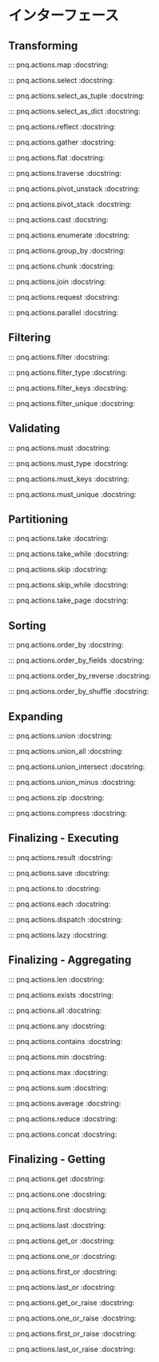 # インターフェース

## Transforming

::: pnq.actions.map
    :docstring:

::: pnq.actions.select
    :docstring:

::: pnq.actions.select_as_tuple
    :docstring:

::: pnq.actions.select_as_dict
    :docstring:

::: pnq.actions.reflect
    :docstring:

::: pnq.actions.gather
    :docstring:

::: pnq.actions.flat
    :docstring:

::: pnq.actions.traverse
    :docstring:

::: pnq.actions.pivot_unstack
    :docstring:

::: pnq.actions.pivot_stack
    :docstring:

::: pnq.actions.cast
    :docstring:

::: pnq.actions.enumerate
    :docstring:

::: pnq.actions.group_by
    :docstring:

::: pnq.actions.chunk
    :docstring:

::: pnq.actions.join
    :docstring:

::: pnq.actions.request
    :docstring:

::: pnq.actions.parallel
    :docstring:

## Filtering

::: pnq.actions.filter
    :docstring:

::: pnq.actions.filter_type
    :docstring:

::: pnq.actions.filter_keys
    :docstring:

::: pnq.actions.filter_unique
    :docstring:

## Validating

::: pnq.actions.must
    :docstring:

::: pnq.actions.must_type
    :docstring:

::: pnq.actions.must_keys
    :docstring:


::: pnq.actions.must_unique
    :docstring:

## Partitioning

::: pnq.actions.take
    :docstring:

::: pnq.actions.take_while
    :docstring:

::: pnq.actions.skip
    :docstring:

::: pnq.actions.skip_while
    :docstring:

::: pnq.actions.take_page
    :docstring:

## Sorting

::: pnq.actions.order_by
    :docstring:

::: pnq.actions.order_by_fields
    :docstring:

::: pnq.actions.order_by_reverse
    :docstring:

::: pnq.actions.order_by_shuffle
    :docstring:

## Expanding

::: pnq.actions.union
    :docstring:

::: pnq.actions.union_all
    :docstring:

::: pnq.actions.union_intersect
    :docstring:

::: pnq.actions.union_minus
    :docstring:

::: pnq.actions.zip
    :docstring:

::: pnq.actions.compress
    :docstring:

## Finalizing - Executing

::: pnq.actions.result
    :docstring:

::: pnq.actions.save
    :docstring:

::: pnq.actions.to
    :docstring:

::: pnq.actions.each
    :docstring:

::: pnq.actions.dispatch
    :docstring:

<!-- ::: pnq.actions.to_list
    :docstring:

::: pnq.actions.to_dict
    :docstring: -->

::: pnq.actions.lazy
    :docstring:


## Finalizing - Aggregating

::: pnq.actions.len
    :docstring:

::: pnq.actions.exists
    :docstring:

::: pnq.actions.all
    :docstring:

::: pnq.actions.any
    :docstring:

::: pnq.actions.contains
    :docstring:

::: pnq.actions.min
    :docstring:

::: pnq.actions.max
    :docstring:

::: pnq.actions.sum
    :docstring:

::: pnq.actions.average
    :docstring:

::: pnq.actions.reduce
    :docstring:

::: pnq.actions.concat
    :docstring:

## Finalizing - Getting

::: pnq.actions.get
    :docstring:

::: pnq.actions.one
    :docstring:

::: pnq.actions.first
    :docstring:

::: pnq.actions.last
    :docstring:

::: pnq.actions.get_or
    :docstring:

::: pnq.actions.one_or
    :docstring:

::: pnq.actions.first_or
    :docstring:

::: pnq.actions.last_or
    :docstring:

::: pnq.actions.get_or_raise
    :docstring:

::: pnq.actions.one_or_raise
    :docstring:

::: pnq.actions.first_or_raise
    :docstring:

::: pnq.actions.last_or_raise
    :docstring:

<!-- ## Generating

::: pnq.actions.infinite
    :docstring:

::: pnq.actions.repeat
    :docstring:

::: pnq.actions.value
    :docstring:

::: pnq.actions.count
    :docstring:

::: pnq.actions.cycle
    :docstring:

::: pnq.actions.range
    :docstring: -->
